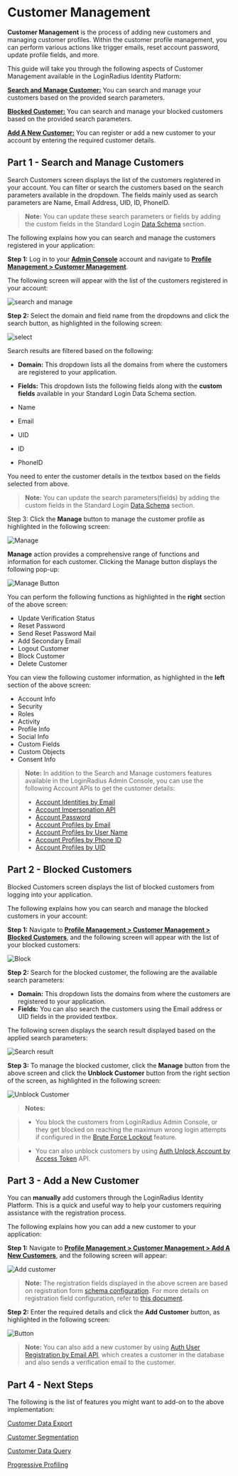 # Customer Management

**Customer Management** is the process of adding new customers and managing customer profiles. Within the customer profile management, you can perform various actions like trigger emails, reset account password, update profile fields, and more.

This guide will take you through the following aspects of Customer Management available in the LoginRadius Identity Platform:

[**Search and Manage Customer:**](#partsearchandmanagecustomers0) You can search and manage your customers based on the provided search parameters.

[**Blocked Customer:**](#partblockedcustomers1) You can search and manage your blocked customers based on the provided search parameters.

[**Add A New Customer:**](#partaddanewcustomer2) You can register or add a new customer to your account by entering the required customer details.

## Part 1 - Search and Manage Customers

Search Customers screen displays the list of the customers registered in your account. You can filter or search the customers based on the search parameters available in the dropdown. The fields mainly used as search parameters are Name, Email Address, UID, ID, PhoneID.

> **Note:** You can update these search parameters or fields by adding the custom fields in the Standard Login [Data Schema](https://www.loginradius.com/legacy/docs/authentication/quick-start/standard-login/) section.

The following explains how you can search and manage the customers registered in your application:

**Step 1:** Log in to your <a href = https://adminconsole.loginradius.com/ target=_blank>**Admin Console**</a> account and navigate to <a href = https://adminconsole.loginradius.com/profile-management/customer-management/search-customers target=_blank>**Profile Management > Customer Management**</a>.

The following screen will appear with the list of the customers registered in your account:

![search and manage](https://apidocs.lrcontent.com/images/cm1_65805e84dafcd8bea0.54078017.png "Search and manage")

**Step 2:** Select the domain and field name from the dropdowns and click the search button, as highlighted in the following screen:

![select](https://apidocs.lrcontent.com/images/cm2_74445e84db406f70c0.32989604.png "Select")

Search results are filtered based on the following:

- **Domain:** This dropdown lists all the domains from where the customers are registered to your application.

- **Fields:** This dropdown lists the following fields along with the **custom fields** available in your Standard Login Data Schema section.
- Name
- Email
- UID
- ID
- PhoneID

You need to enter the customer details in the textbox based on the fields selected from above.

> **Note:** You can update the search parameters(fields) by adding the custom fields in the Standard Login [Data Schema](https://www.loginradius.com/legacy/docs/authentication/quick-start/standard-login/) section.

Step 3: Click the **Manage** button to manage the customer profile as highlighted in the following screen:

![Manage](https://apidocs.lrcontent.com/images/cm3_25355e84dc42e551a8.31582813.png "Manage")

**Manage** action provides a comprehensive range of functions and information for each customer. Clicking the Manage button displays the following pop-up:

![Manage Button](https://apidocs.lrcontent.com/images/4--Manage-Button_4806630253d8ad2082.72767805.png "Manage Button")

You can perform the following functions as highlighted in the **right** section of the above screen:

- Update Verification Status
- Reset Password
- Send Reset Password Mail
- Add Secondary Email
- Logout Customer
- Block Customer
- Delete Customer

You can view the following customer information, as highlighted in the **left** section of the above screen:

- Account Info
- Security
- Roles
- Activity
- Profile Info
- Social Info
- Custom Fields
- Custom Objects
- Consent Info

> **Note:** In addition to the Search and Manage customers features available in the LoginRadius Admin Console, you can use the following Account APIs to get the customer details:
>
> - [Account Identities by Email](https://www.loginradius.com/legacy/docs/api/v2/customer-identity-api/account/account-identities-by-email/)
> - [Account Impersonation API](https://www.loginradius.com/legacy/docs/api/v2/customer-identity-api/account/account-impersonation-api/)
> - [Account Password](https://www.loginradius.com/legacy/docs/api/v2/customer-identity-api/account/account-password/)
> - [Account Profiles by Email](https://www.loginradius.com/legacy/docs/api/v2/customer-identity-api/account/account-profiles-by-email/)
> - [Account Profiles by User Name](https://www.loginradius.com/legacy/docs/api/v2/customer-identity-api/account/account-profiles-by-user-name)
> - [Account Profiles by Phone ID](https://www.loginradius.com/legacy/docs/api/v2/customer-identity-api/account/account-profiles-by-phone-id/)
> - [Account Profiles by UID](https://www.loginradius.com/legacy/docs/api/v2/customer-identity-api/account/account-profiles-by-uid/)

## Part 2 - Blocked Customers

Blocked Customers screen displays the list of blocked customers from logging into your application.

The following explains how you can search and manage the blocked customers in your account:

**Step 1:** Navigate to <a href = https://adminconsole.loginradius.com/profile-management/customer-management/blocked-customers target=_blank>**Profile Management > Customer Management > Blocked Customers**</a>, and the following screen will appear with the list of your blocked customers:

![Block](https://apidocs.lrcontent.com/images/cm5_204645e84df5265dcd5.61333011.png "Block")

**Step 2:** Search for the blocked customer, the following are the available search parameters:

- **Domain:** This dropdown lists the domains from where the customers are registered to your application.
- **Fields:** You can also search the customers using the Email address or UID fields in the provided textbox.

The following screen displays the search result displayed based on the applied search parameters:

![Search result](https://apidocs.lrcontent.com/images/cm6_311965e84dfeb038bd2.53807747.png "Search result")

**Step 3:** To manage the blocked customer, click the **Manage** button from the above screen and click the **Unblock Customer** button from the right section of the screen, as highlighted in the following screen:

![Unblock Customer](https://apidocs.lrcontent.com/images/5--Unblock-Customer_2254963025415efc658.49875367.png "Unblock Customer")

> **Notes:**

> - You block the customers from LoginRadius Admin Console, or they get blocked on reaching the maximum wrong login attempts if configured in the [Brute Force Lockout](https://www.loginradius.com/legacy/docs/authentication/concepts/customer-security/) feature.

> - You can also unblock customers by using [Auth Unlock Account by Access Token](https://www.loginradius.com/legacy/docs/api/v2/customer-identity-api/authentication/auth-unlock-account-by-access-token/) API.

## Part 3 - Add a New Customer

You can **manually** add customers through the LoginRadius Identity Platform. This is a quick and useful way to help your customers requiring assistance with the registration process.

The following explains how you can add a new customer to your application:

**Step 1:** Navigate to <a href = https://adminconsole.loginradius.com/profile-management/customer-management/add-new-customers  target=_blank>**Profile Management > Customer Management > Add A New Customers**</a>, and the following screen will appear:

![Add customer](https://apidocs.lrcontent.com/images/cm9_325725e84e3065f1276.10421768.png "Add customer")

> **Note:** The registration fields displayed in the above screen are based on registration form <a href = https://adminconsole.loginradius.com/platform-configuration/authentication-configuration/standard-login/data-schema target=_blank>schema configuration</a>. For more details on registration field configuration, refer to [this document](https://www.loginradius.com/legacy/docs/authentication/quick-start/standard-login/).

**Step 2:** Enter the required details and click the **Add Customer** button, as highlighted in the following screen:

![Button](https://apidocs.lrcontent.com/images/cm10_177665e84e4b9624fd1.69431474.png "Button")

> **Note:** You can also add a new customer by using [Auth User Registration by Email API](https://www.loginradius.com/legacy/docs/api/v2/customer-identity-api/authentication/auth-user-registration-by-email/), which creates a customer in the database and also sends a verification email to the customer.

## Part 4 - Next Steps

The following is the list of features you might want to add-on to the above implementation:

[Customer Data Export](https://www.loginradius.com/legacy/docs/authentication/concepts/customer-data-export/)

[Customer Segmentation](https://www.loginradius.com/legacy/docs/authentication/concepts/customer-segmentation/)

[Customer Data Query](https://www.loginradius.com/legacy/docs/authentication/concepts/customer-data-query/)

[Progressive Profiling](https://www.loginradius.com/legacy/docs/authentication/concepts/progressive-profiling/)
